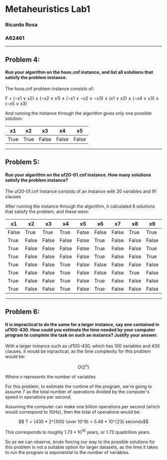 # Metaheuristics Lab1
### Ricardo Rosa
### A62461

---

## Problem 4: 
#### Run your algorithm on the hoos.cnf instance, and list all solutions that satisfy the problem instance.

The hoos.cnf problem instance consists of:

F = (¬x1 ∨ x2) ∧ (¬x2 ∨ x1) ∧ (¬x1 ∨ ¬x2 ∨ ¬x3) ∧ (x1 ∨ x2) ∧ (¬x4 ∨ x3) ∧ (¬x5 ∨ x3)

And running the instance through the algorithm gives only one possible solution:

| x1    | x2    | x3    | x4    | x5    |
|-------|-------|-------|-------|-------|
| True | True | False  | False | False  |

---

## Problem 5: 
#### Run your algorithm on the uf20-01.cnf instance. How many solutions satisfy the problem instance?

The uf20-01.cnf instance consists of an instance with 20 variables and 91 clauses

After running the instance through the algorithm, it calculated 8 solutions that satisfy the problem, and these were:

| x1    | x2    | x3    | x4    | x5    | x6    | x7    | x8    | x9    | x10   | x11x  | 12    | x13   | x14  | x15  | x16   | x17  | x18   | x19   | x20  |
|-------|-------|-------|-------|-------|-------|-------|-------|-------|-------|-------|-------|-------|------|------|-------|------|-------|-------|------|
| False | True  | True  | True  | False | False | False | True  | True  | True  | True  | False | False | True | True | False | True | True  | True  | True |
| True  | False | False | False | False | True  | False | False | False | False | False | False | True  | True | True | False | True | False | False | True |
| True  | False | False | False | False | True  | False | False | True  | False | False | False | False | True | True | False | True | False | False | True |
| True  | False | False | False | False | True  | False | False | True  | False | False | False | True  | True | True | False | True | False | False | True |
| True  | False | False | True  | False | False | False | False | False | True  | False | False | True  | True | True | False | True | False | False | True |
| True  | False | False | True  | False | False | False | True  | False | True  | False | False | True  | True | True | False | True | False | False | True |
| True  | False | False | True  | False | True  | False | False | False | False | False | False | True  | True | True | False | True | False | False | True |
| True  | False | False | True  | False | True  | False | False | False | True  | False | False | True  | True | True | False | True | False | False | True |

---

## Problem 6: 
#### It is impractical to do the same for a larger instance, say one contained in uf100-430. How could you estimate the time needed by your computer program to complete the task on such an instance? Justify your answer.

With a larger instance such as uf100-430, which has 100 variables and 430 clauses, it would be inpractical, as the time complexity for this problem would be:

$$ O(2^n) $$

Where _n_ represents the number of variables

For this problem, to estimate the runtime of the program, we're going to assume _T_ as the total number of operations divided by the computer's speed in operations per second.

Assuming the computer can make one billion operations per second (which would correspond to 1GHz), then the total of operations would be:

$$ T = {430 * 2^{100} \over 10^9} = 5.46 * 10^{23} seconds$$

This corresponds to roughly $1.73 * 10^{16}$ years, or 1.73 quadrillion years.

So as we can observe, brute forcing our way to the possible solutions for this problem is not a suitable option for larger datasets, as the time it takes to run the program is exponential to the number of variables.